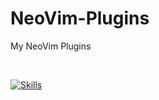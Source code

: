 # NeoVim-Plugins
My NeoVim Plugins

</br>

[![Skills](https://skillicons.dev/icons?i=neovim)](https://skillicons.dev)
